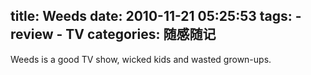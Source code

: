 title: Weeds
date: 2010-11-21 05:25:53
tags: 
    - review
    - TV
categories: 随感随记
---

Weeds is a good TV show, wicked kids and wasted grown-ups.

